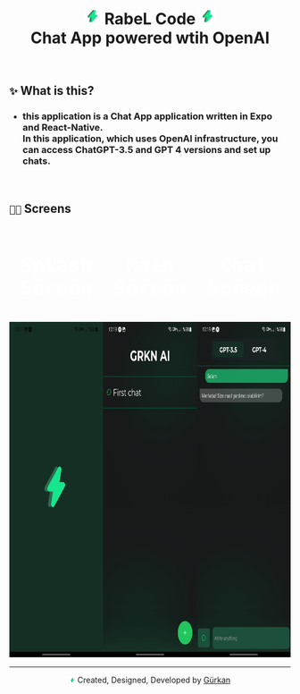 <h1 align="center">
  <img src="./grknai/icon.png" style="width:30px">
    RabeL Code
  <img src="./grknai/icon.png" style="width:30px">
  <br>
  Chat App powered wtih OpenAI
</h1>

<br />

## `✨` What is this?
- ### this application is a **Chat App** application written in **Expo** and **React-Native**. <br /> In this application, which uses **OpenAI** infrastructure, you can access **ChatGPT-3.5** and **GPT 4** versions and set up chats.

<br />

## `🧑‍💻` Screens
<div align="center" style="justify-content-items:center; display:flex; color:white; text-design:none;">
  <kbd>
    <h1 align="center" style="font-size: 36px"> Splash Screen  </h1><br />
    <img style="width:300px; height:600px" src="./grknai/Splash.jpg" />
  </kbd>
  <kbd>
      <h1 align="center" style="font-size: 36px"> Main Screen  </h1><br />
      <img style="width:300px; height:600px" src="./grknai/Main.jpg" />
  </kbd>
  <kbd>
    <h1 align="center" style="font-size: 36px"> Chat Screen</h1><br />
    <img style="width:300px; height:600px" src="./grknai/Chat.jpg" />
  </kbd>
</div>

---
<p align="center"><img src="./grknai/icon.png" style="width:10px">
  Created, Designed, Developed by
  <a target="_blank" href="https://github.com/GweepCreative">
    Gürkan
  </a>
</p>
